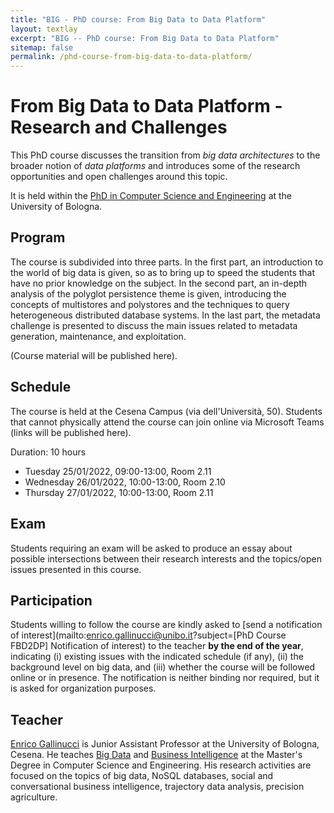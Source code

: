```yaml
---
title: "BIG - PhD course: From Big Data to Data Platform"
layout: textlay
excerpt: "BIG -- PhD course: From Big Data to Data Platform"
sitemap: false
permalink: /phd-course-from-big-data-to-data-platform/
---
```


# From Big Data to Data Platform - Research and Challenges

This PhD course discusses the transition from *big data architectures* to the broader notion of *data platforms* and introduces some of the research opportunities and open challenges around this topic.

It is held within the [PhD in Computer Science and Engineering](https://disi.unibo.it/it/didattica/dottorati-di-ricerca/computer-science-and-engineering/) at the University of Bologna.

## Program

The course is subdivided into three parts. In the first part, an introduction to the world of big data is given, so as to bring up to speed the students that have no prior knowledge on the subject. In the second part, an in-depth analysis of the polyglot persistence theme is given, introducing the concepts of multistores and polystores and the techniques to query heterogeneous distributed database systems. In the last part, the metadata challenge is presented to discuss the main issues related to metadata generation, maintenance, and exploitation.

(Course material will be published here).

<!-- - Introduction to Big Data
- Polyglot persistence
- The metadata challenge -->

## Schedule

The course is held at the Cesena Campus (via dell'Università, 50). Students that cannot physically attend the course can join online via Microsoft Teams (links will be published here).

Duration: 10 hours

- Tuesday 25/01/2022, 09:00-13:00, Room 2.11
- Wednesday 26/01/2022, 10:00-13:00, Room 2.10
- Thursday 27/01/2022, 10:00-13:00, Room 2.11

## Exam

Students requiring an exam will be asked to produce an essay about possible intersections between their research interests and the topics/open issues presented in this course.

## Participation

Students willing to follow the course are kindly asked to [send a notification of interest](mailto:enrico.gallinucci@unibo.it?subject=[PhD Course FBD2DP] Notification of interest) to the teacher **by the end of the year**, indicating (i) existing issues with the indicated schedule (if any), (ii) the background level on big data, and (iii) whether the course will be followed online or in presence. The notification is neither binding nor required, but it is asked for organization purposes.

## Teacher

[Enrico Gallinucci](https://www.unibo.it/sitoweb/enrico.gallinucci/) is Junior Assistant Professor at the University of Bologna, Cesena. He teaches [Big Data](http://www.unibo.it/it/didattica/insegnamenti/insegnamento/2021/412684) and [Business Intelligence](http://www.unibo.it/it/didattica/insegnamenti/insegnamento/2021/412632) at the Master's Degree in Computer Science and Engineering. His research activities are focused on the topics of big data, NoSQL databases, social and conversational business intelligence, trajectory data analysis, precision agriculture.